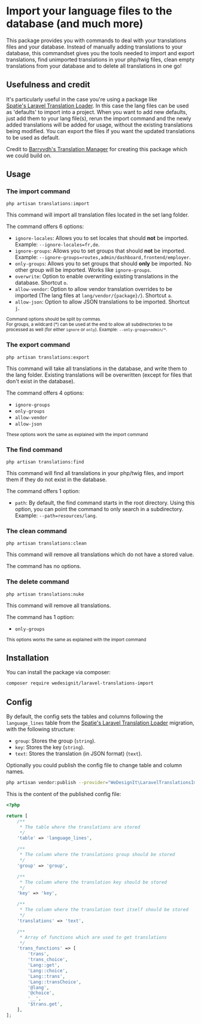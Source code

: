 # Import your language files to the database (and much more)

This package provides you with commands to deal with your translations 
files and your database. Instead of manually adding translations to your database,
this commandset gives you the tools needed to import and export translations,
find unimported translations in your php/twig files, clean empty translations from 
your database and to delete all translations in one go!

## Usefulness and credit
It's particularly useful in the case you're using a package like  
[Spatie's Laravel Translation Loader](https://github.com/spatie/laravel-translation-loader). 
In this case the lang files can be used as 'defaults' to import into a project.
When you want to add new defaults, just add them to your lang file(s), rerun the 
import command and the newly added translations will be added for usage, without 
the existing translations being modified. You can export the files if you want the updated 
translations to be used as default. 

Credit to [Barryvdh's Translation Manager](https://github.com/barryvdh/laravel-translation-manager) for 
creating this package which we could build on.


## Usage

### The import command
```
php artisan translations:import
```
This command will import all translation files located in the set lang folder.

The command offers 6 options:
 * `ignore-locales`: Allows you to set locales that should **not** be imported. 
 <br>Example: `--ignore-locales=fr,de`.    
 * `ignore-groups`: Allows you to set groups that should **not** be imported.
 <br>Example: `--ignore-groups=routes,admin/dashboard,frontend/employer`.
 * `only-groups`: Allows you to set groups that should **only** be imported. No
 other group will be imported. Works like `ignore-groups`.
 * `overwrite`: Option to enable overwriting existing translations in the database.
 Shortcut `o`.
 * `allow-vendor`: Option to allow vendor translation overrides to be imported
 (The lang files at `lang/vendor/{package}/`). Shortcut `a`.
 * `allow-json`: Option to allow JSON translations to be imported. Shortcut `j`.

<small>Command options should be split by commas.<br>
For groups, a wildcard (*) can be used at the end to allow all subdirectories
to be processed as well (for either `ignore` or `only`). 
Example: `--only-groups=admin/*`.</small>


### The export command
```
php artisan translations:export
```
This command will take all translations in the database, and write them to the lang folder.
Existing translations will be overwritten (except for files that don't exist in the database).

The command offers 4 options:
 * `ignore-groups`
 * `only-groups`
 * `allow-vendor`
 * `allow-json`
 
<small>These options work the same as explained with the import command</small> 


### The find command
```
php artisan translations:find
```
This command will find all translations in your php/twig files, and import them
if they do not exist in the database.

The command offers 1 option:
 * `path`: By default, the find command starts in the root directory. Using this
 option, you can point the command to only search in a subdirectory. 
 <br>Example: `--path=resources/lang`.


### The clean command
```
php artisan translations:clean
```
This command will remove all translations which do not have a stored value.

The command has no options. 


### The delete command
```
php artisan translations:nuke
```
This command will remove all translations.

The command has 1 option: 
 * `only-groups`

<small>This options works the same as explained with the import command</small>
 
 
## Installation

You can install the package via composer: 

``` bash
composer require wedesignit/laravel-translations-import
```


## Config
By default, the config sets the tables and columns following the `language_lines`
table from the [Spatie's Laravel Translation Loader](https://github.com/spatie/laravel-translation-loader)
migration, with the following structure:
 * `group`: Stores the group (`string`).
 * `key`: Stores the key (`string`).
 * `text`: Stores the translation (in JSON format) (`text`).

Optionally you could publish the config file to change table and column names.

```bash
php artisan vendor:publish --provider="WeDesignIt\LaravelTranslationsImport\TranslationsImportServiceProvider" --tag="config"
```

This is the content of the published config file:
```php
<?php

return [
    /**
     * The table where the translations are stored
     */
    'table' => 'language_lines',

    /**
     * The column where the translations group should be stored
     */
    'group' => 'group',

    /**
     * The column where the translation key should be stored
     */
    'key' => 'key',

    /**
     * The column where the translation text itself should be stored
     */
    'translations' => 'text',

    /**
     * Array of functions which are used to get translations
     */
    'trans_functions' => [
        'trans',
        'trans_choice',
        'Lang::get',
        'Lang::choice',
        'Lang::trans',
        'Lang::transChoice',
        '@lang',
        '@choice',
        '__',
        '$trans.get',
    ],
];
```
